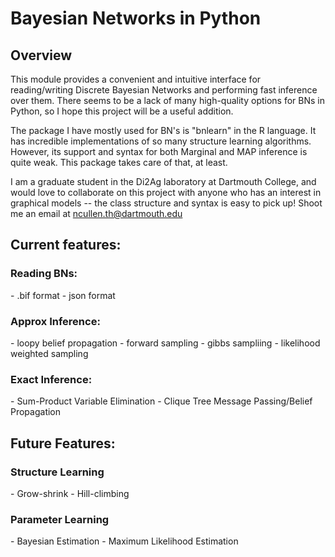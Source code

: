 <h1>Bayesian Networks in Python</h1>

<h2>Overview</h2>
This module provides a convenient and intuitive interface for reading/writing Discrete Bayesian Networks and performing fast inference over them. There seems to be a lack of many high-quality options for BNs in Python, so I hope this project will be a useful addition.

The package I have mostly used for BN's is "bnlearn" in the R language. It has incredible implementations of so many structure learning algorithms. However, its support and syntax for both Marginal and MAP inference is quite weak. This package takes care of that, at least.

I am a graduate student in the Di2Ag laboratory at Dartmouth College, and would love to collaborate on this project with anyone who has an interest in graphical models -- the class structure and syntax is easy to pick up! Shoot me an email at ncullen.th@dartmouth.edu

<h2>Current features:</h2>

<h3>Reading BNs:</h3>
- .bif format
- json format

<h3>Approx Inference:</h3>
- loopy belief propagation
- forward sampling
- gibbs sampliing
- likelihood weighted sampling

<h3>Exact Inference:</h3>
- Sum-Product Variable Elimination
- Clique Tree Message Passing/Belief Propagation


<h2>Future Features:</h2>

<h3>Structure Learning</h3>
- Grow-shrink
- Hill-climbing

<h3>Parameter Learning</h3>
- Bayesian Estimation
- Maximum Likelihood Estimation



